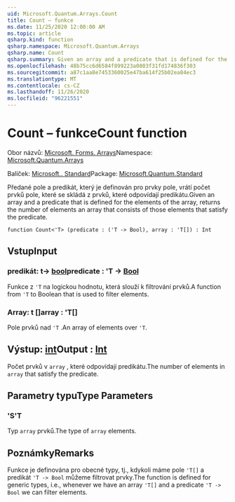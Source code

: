 ```yaml
---
uid: Microsoft.Quantum.Arrays.Count
title: Count – funkce
ms.date: 11/25/2020 12:00:00 AM
ms.topic: article
qsharp.kind: function
qsharp.namespace: Microsoft.Quantum.Arrays
qsharp.name: Count
qsharp.summary: Given an array and a predicate that is defined for the elements of the array, returns the number of elements an array that consists of those elements that satisfy the predicate.
ms.openlocfilehash: 48b75cc6d6584f899223a0803f31fd174836f303
ms.sourcegitcommit: a87c1aa8e7453360025e47ba614f25b02ea84ec3
ms.translationtype: MT
ms.contentlocale: cs-CZ
ms.lasthandoff: 11/26/2020
ms.locfileid: "96221551"
---
```

# <a name="count-function"></a><span data-ttu-id="ad108-102">Count – funkce</span><span class="sxs-lookup"><span data-stu-id="ad108-102">Count function</span></span>

<span data-ttu-id="ad108-103">Obor názvů: [Microsoft. Forms. Arrays](xref:Microsoft.Quantum.Arrays)</span><span class="sxs-lookup"><span data-stu-id="ad108-103">Namespace: [Microsoft.Quantum.Arrays](xref:Microsoft.Quantum.Arrays)</span></span>

<span data-ttu-id="ad108-104">Balíček: [Microsoft.. Standard](https://nuget.org/packages/Microsoft.Quantum.Standard)</span><span class="sxs-lookup"><span data-stu-id="ad108-104">Package: [Microsoft.Quantum.Standard](https://nuget.org/packages/Microsoft.Quantum.Standard)</span></span>


<span data-ttu-id="ad108-105">Předané pole a predikát, který je definován pro prvky pole, vrátí počet prvků pole, které se skládá z prvků, které odpovídají predikátu.</span><span class="sxs-lookup"><span data-stu-id="ad108-105">Given an array and a predicate that is defined for the elements of the array, returns the number of elements an array that consists of those elements that satisfy the predicate.</span></span>

```qsharp
function Count<'T> (predicate : ('T -> Bool), array : 'T[]) : Int
```


## <a name="input"></a><span data-ttu-id="ad108-106">Vstup</span><span class="sxs-lookup"><span data-stu-id="ad108-106">Input</span></span>

### <a name="predicate--t---bool"></a><span data-ttu-id="ad108-107">predikát: t-> [bool](xref:microsoft.quantum.lang-ref.bool)</span><span class="sxs-lookup"><span data-stu-id="ad108-107">predicate : 'T -> [Bool](xref:microsoft.quantum.lang-ref.bool)</span></span>

<span data-ttu-id="ad108-108">Funkce z `'T` na logickou hodnotu, která slouží k filtrování prvků.</span><span class="sxs-lookup"><span data-stu-id="ad108-108">A function from `'T` to Boolean that is used to filter elements.</span></span>


### <a name="array--t"></a><span data-ttu-id="ad108-109">Array: t []</span><span class="sxs-lookup"><span data-stu-id="ad108-109">array : 'T[]</span></span>

<span data-ttu-id="ad108-110">Pole prvků nad `'T` .</span><span class="sxs-lookup"><span data-stu-id="ad108-110">An array of elements over `'T`.</span></span>



## <a name="output--int"></a><span data-ttu-id="ad108-111">Výstup: [int](xref:microsoft.quantum.lang-ref.int)</span><span class="sxs-lookup"><span data-stu-id="ad108-111">Output : [Int](xref:microsoft.quantum.lang-ref.int)</span></span>

<span data-ttu-id="ad108-112">Počet prvků v `array` , které odpovídají predikátu.</span><span class="sxs-lookup"><span data-stu-id="ad108-112">The number of elements in `array` that satisfy the predicate.</span></span>

## <a name="type-parameters"></a><span data-ttu-id="ad108-113">Parametry typu</span><span class="sxs-lookup"><span data-stu-id="ad108-113">Type Parameters</span></span>

### <a name="t"></a><span data-ttu-id="ad108-114">'S</span><span class="sxs-lookup"><span data-stu-id="ad108-114">'T</span></span>

<span data-ttu-id="ad108-115">Typ `array` prvků.</span><span class="sxs-lookup"><span data-stu-id="ad108-115">The type of `array` elements.</span></span>

## <a name="remarks"></a><span data-ttu-id="ad108-116">Poznámky</span><span class="sxs-lookup"><span data-stu-id="ad108-116">Remarks</span></span>

<span data-ttu-id="ad108-117">Funkce je definována pro obecné typy, tj., kdykoli máme pole `'T[]` a predikát `'T -> Bool` můžeme filtrovat prvky.</span><span class="sxs-lookup"><span data-stu-id="ad108-117">The function is defined for generic types, i.e., whenever we have an array `'T[]` and a predicate `'T -> Bool` we can filter elements.</span></span>